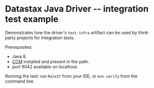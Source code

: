 # Datastax Java Driver -- integration test example

Demonstrates how the driver's `test-infra` artifact can be used by third-party projects for
integration tests.

Prerequisites:

* Java 8.
* [CCM](https://github.com/riptano/ccm) installed and present in the path.
* port 9042 available on localhost.

Running the test: run `RoleIT` from your IDE, or `mvn verify` from the command line.
